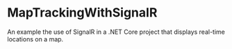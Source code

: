 # MapTrackingWithSignalR
An example the use of SignalR in a .NET Core project that displays real-time locations on a map.
